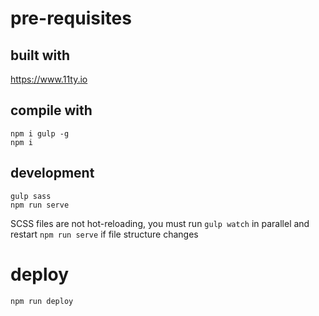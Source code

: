 # pre-requisites

## built with
https://www.11ty.io

## compile with
```
npm i gulp -g
npm i
```

## development

```
gulp sass
npm run serve
```

SCSS files are not hot-reloading, you must run `gulp watch` 
in parallel and restart `npm run serve` if file structure changes

# deploy

```
npm run deploy
```

